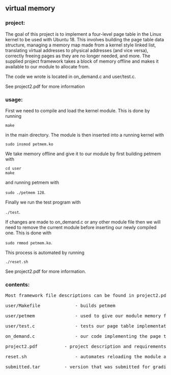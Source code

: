 ## virtual memory

### project:

The goal of this project is to implement a four-level page table in the Linux kernel to be used with Ubuntu 18. This involves building the page table data structure, managing a memory map made from a kernel style linked list, translating virtual addresses to physical addresses (and vice versa), correctly freeing pages as they are no longer needed, and more. The supplied project framework takes a block of memory offline and makes it available to our module to allocate from.

The code we wrote is located in on_demand.c and user/test.c.

See project2.pdf for more information
  
### usage:

First we need to compile and load the kernel module. This is done
by running  
  
`make`  
  

in the main directory. The module is then inserted into a
running kernel with  
  
`sudo insmod petmem.ko`  
  
We take memory offline and give it to our module by first building petmem with  

`cd user`  
`make`  
  
and running petmem with  
  
`sudo ./petmem 128`.  
  
Finally we run the test program with  
  
`./test`.  
  
If changes are made to on_demand.c or any other module file then we will need to remove the current module before inserting our newly compiled one. This is done with  
  
`sudo rmmod petmem.ko`.  
  
This process is automated by running  
  
`./reset.sh`
  
See project2.pdf for more information.  

### contents:
<pre>
Most framework file descriptions can be found in project2.pdf

user/Makefile             - builds petmem

user/petmem               - used to give our module memory from the running kernel

user/test.c               - tests our page table implementation by allocating/freeing memory

on_demand.c               - our code implementing the page table

project2.pdf		  - project description and requirements

reset.sh                  - automates reloading the module and running offlining memory

submitted.tar		  - version that was submitted for grading
</pre>
